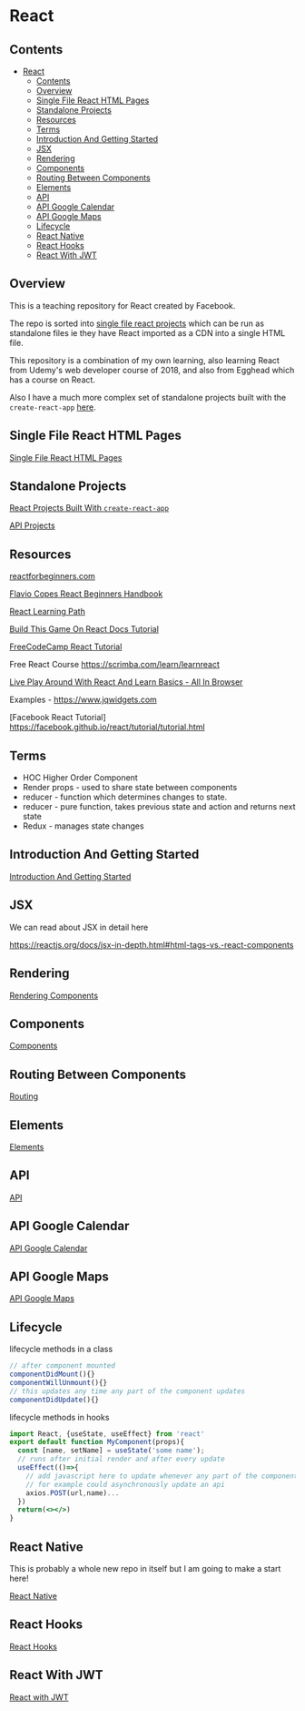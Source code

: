 # React

## Contents

- [React](#react)
  - [Contents](#contents)
  - [Overview](#overview)
  - [Single File React HTML Pages](#single-file-react-html-pages)
  - [Standalone Projects](#standalone-projects)
  - [Resources](#resources)
  - [Terms](#terms)
  - [Introduction And Getting Started](#introduction-and-getting-started)
  - [JSX](#jsx)
  - [Rendering](#rendering)
  - [Components](#components)
  - [Routing Between Components](#routing-between-components)
  - [Elements](#elements)
  - [API](#api)
  - [API Google Calendar](#api-google-calendar)
  - [API Google Maps](#api-google-maps)
  - [Lifecycle](#lifecycle)
  - [React Native](#react-native)
  - [React Hooks](#react-hooks)
  - [React With JWT](#react-with-jwt)

## Overview

This is a teaching repository for React created by Facebook.

The repo is sorted into [single file react projects](SingleHtmlFiles) which can be run as standalone files ie they have React imported as a CDN into a single HTML file.  

This repository is a combination of my own learning, also learning React from Udemy's web developer course of 2018, and also from Egghead which has a course on React.

Also I have a much more complex set of standalone projects built with the `create-react-app` [here](StandaloneProjects).

## Single File React HTML Pages

[Single File React HTML Pages](SingleHtmlFiles/README.md)

## Standalone Projects

[React Projects Built With `create-react-app`](StandaloneProjects/README.md)

[API Projects](StandaloneProjects/api)

## Resources

[reactforbeginners.com](https://reactforbeginners.com/)

[Flavio Copes React Beginners Handbook](https://www.freecodecamp.org/news/react-beginner-handbook)

[React Learning Path](https://medium.com/free-code-camp/learning-react-roadmap-from-scratch-to-advanced-bff7735531b6)

[Build This Game On React Docs Tutorial](https://reactjs.org/tutorial/tutorial.html)

[FreeCodeCamp React Tutorial](https://www.freecodecamp.org/news/all-the-fundamental-react-js-concepts-jammed-into-this-single-medium-article-c83f9b53eac2/)

Free React Course https://scrimba.com/learn/learnreact

[Live Play Around With React And Learn Basics - All In Browser](https://jscomplete.com/playground)

Examples - https://www.jqwidgets.com

[Facebook React Tutorial] https://facebook.github.io/react/tutorial/tutorial.html

## Terms

- HOC Higher Order Component
- Render props - used to share state between components
- reducer - function which determines changes to state.  
- reducer - pure function, takes previous state and action and returns next state
- Redux - manages state changes
  
## Introduction And Getting Started

[Introduction And Getting Started](notes/introduction-and-getting-started.md)

## JSX

We can read about JSX in detail here

https://reactjs.org/docs/jsx-in-depth.html#html-tags-vs.-react-components 
## Rendering

[Rendering Components](notes/rendering-components.md)

## Components

[Components](notes/components.md)

## Routing Between Components

[Routing](notes/routing.md)



## Elements

[Elements](elements.md)

## API

[API](notes/api.md)

## API Google Calendar

[API Google Calendar](notes/api-google-calendar.md)

## API Google Maps

[API Google Maps](notes/api-google-maps.md) 


## Lifecycle

lifecycle methods in a class

```jsx
// after component mounted
componentDidMount(){}
componentWillUnmount(){}
// this updates any time any part of the component updates
componentDidUpdate(){}
```

lifecycle methods in hooks

```jsx
import React, {useState, useEffect} from 'react'
export default function MyComponent(props){
  const [name, setName] = useState('some name');
  // runs after initial render and after every update
  useEffect(()=>{
    // add javascript here to update whenever any part of the component updates
    // for example could asynchronously update an api 
    axios.POST(url,name)...
  })
  return(<></>)
}
```


## React Native

This is probably a whole new repo in itself but I am going to make a start here!

[React Native](notes/react-native.md)

## React Hooks

[React Hooks](notes/hooks.md)

## React With JWT

[React with JWT](notes/jwt.md)